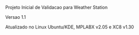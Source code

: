Projeto Inicial de Validacao para Weather Station

Versao 1.1

Atualizado no Linux Ubuntu/KDE, MPLABX v2.05 e XC8 v1.30

